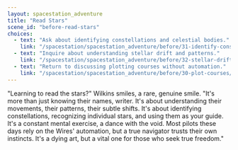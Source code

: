 ```yaml
---
layout: spacestation_adventure
title: "Read Stars"
scene_id: "before-read-stars"
choices:
  - text: "Ask about identifying constellations and celestial bodies."
    link: "/spacestation/spacestation_adventure/before/31-identify-constellations/"
  - text: "Inquire about understanding stellar drift and patterns."
    link: "/spacestation/spacestation_adventure/before/32-stellar-drift-patterns/"
  - text: "Return to discussing plotting courses without automation."
    link: "/spacestation/spacestation_adventure/before/30-plot-courses/"
---
```


"Learning to read the stars?" Wilkins smiles, a rare, genuine smile. "It's more than just knowing their names, writer. It's about understanding their movements, their patterns, their subtle shifts. It's about identifying constellations, recognizing individual stars, and using them as your guide. It's a constant mental exercise, a dance with the void. Most pilots these days rely on the Wires' automation, but a true navigator trusts their own instincts. It's a dying art, but a vital one for those who seek true freedom."
